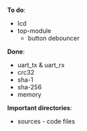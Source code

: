 **To do**:

* lcd
* top-module
	* button debouncer

**Done**:

* uart_tx & uart_rx
* crc32
* sha-1
* sha-256
* memory

**Important directories**:

* sources - code files
